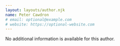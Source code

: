 ```yaml
---
layout: layouts/author.njk
name: Peter Cawdron
# email: optional@example.com
# website: https://optional-website.com
---
```

No additional information is available for this author.
